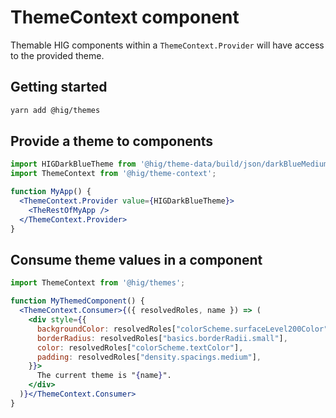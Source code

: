 # ThemeContext component

Themable HIG components within a `ThemeContext.Provider` will have access to the provided theme.

## Getting started

```bash
yarn add @hig/themes
```

## Provide a theme to components
```jsx
import HIGDarkBlueTheme from '@hig/theme-data/build/json/darkBlueMediumDensityTheme/theme.json';
import ThemeContext from '@hig/theme-context';

function MyApp() {
  <ThemeContext.Provider value={HIGDarkBlueTheme}>
    <TheRestOfMyApp />
  </ThemeContext.Provider>
}
```

## Consume theme values in a component
```jsx
import ThemeContext from '@hig/themes';

function MyThemedComponent() {
  <ThemeContext.Consumer>{({ resolvedRoles, name }) => (
    <div style={{
      backgroundColor: resolvedRoles["colorScheme.surfaceLevel200Color"],
      borderRadius: resolvedRoles["basics.borderRadii.small"],
      color: resolvedRoles["colorScheme.textColor"],
      padding: resolvedRoles["density.spacings.medium"],
    }}>
      The current theme is "{name}".
    </div>
  )}</ThemeContext.Consumer>
}
```
